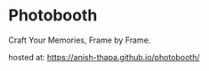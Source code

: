 # Photobooth
Craft Your Memories, Frame by Frame.

hosted at: https://anish-thapa.github.io/photobooth/
